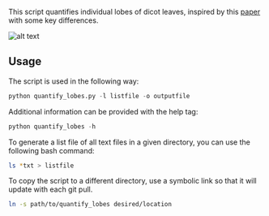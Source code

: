 This script quantifies individual lobes of dicot leaves, inspired by this [paper](https://academic.oup.com/plphys/article/171/4/2331/6115282) with some key differences.

![alt text](https://github.com/xadams/LopePlotter/blob/master/Screen%20Shot%202022-02-02%20at%205.48.24%20PM.png?raw=true)

## Usage

The script is used in the following way:

```python
python quantify_lobes.py -l listfile -o outputfile
```

Additional information can be provided with the help tag:

```python
python quantify_lobes -h
```

To generate a list file of all text files in a given directory, you can use the following bash command:

```bash
ls *txt > listfile
```

To copy the script to a different directory, use a symbolic link so that it will update with each git pull.

```bash
ln -s path/to/quantify_lobes desired/location
```

